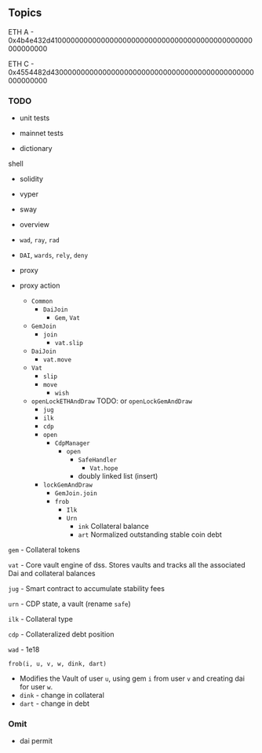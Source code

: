 ## Topics

ETH A - 0x4b4e432d41000000000000000000000000000000000000000000000000000000

ETH C - 0x4554482d43000000000000000000000000000000000000000000000000000000

### TODO

- unit tests
- mainnet tests

- dictionary

shell

- solidity
- vyper
- sway

- overview
- `wad`, `ray`, `rad`
- `DAI`, `wards`, `rely`, `deny`
- proxy
- proxy action
  - `Common`
    - `DaiJoin`
      - `Gem`, `Vat`
  - `GemJoin`
    - `join`
      - `vat.slip`
  - `DaiJoin`
    - `vat.move`
  - `Vat`
    - `slip`
    - `move`
      - `wish`
  - `openLockETHAndDraw` TODO: or `openLockGemAndDraw`
    - `jug`
    - `ilk`
    - `cdp`
    - `open`
      - `CdpManager`
        - `open`
          - `SafeHandler`
            - `Vat.hope`
          - doubly linked list (insert)
    - `lockGemAndDraw`
      - `GemJoin.join`
      - `frob`
        - `Ilk`
        - `Urn`
          - `ink` Collateral balance
          - `art` Normalized outstanding stable coin debt

`gem` - Collateral tokens

`vat` - Core vault engine of dss. Stores vaults and tracks all the associated Dai and collateral balances

`jug` - Smart contract to accumulate stability fees

`urn` - CDP state, a vault (rename `safe`)

`ilk` - Collateral type

`cdp` - Collateralized debt position

`wad` - 1e18

`frob(i, u, v, w, dink, dart)`

- Modifies the Vault of user `u`, using gem `i` from user `v` and creating dai for user `w`.
- `dink` - change in collateral
- `dart` - change in debt

### Omit

- dai permit
